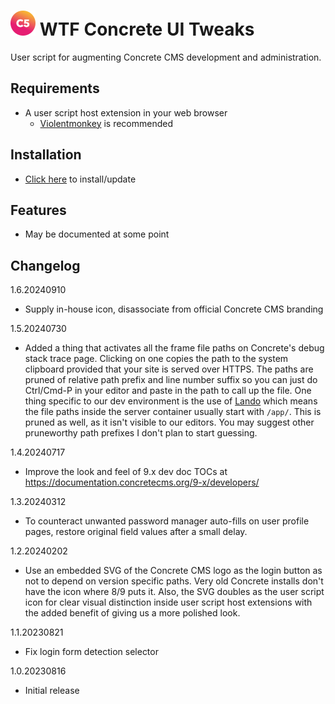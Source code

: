 # ![C5](c5-wtf-gradient-optimized.svg) WTF Concrete UI Tweaks
User script for augmenting Concrete CMS development and administration.

## Requirements
- A user script host extension in your web browser
  - [Violentmonkey](https://violentmonkey.github.io/) is recommended

## Installation
- [Click here](https://github.com/WTF-Design/concrete-ui-tweaks/raw/main/script.user.js) to install/update

## Features
- May be documented at some point

## Changelog
1.6.20240910
- Supply in-house icon, disassociate from official Concrete CMS branding

1.5.20240730
- Added a thing that activates all the frame file paths on Concrete's debug stack trace page. Clicking on one copies the
path to the system clipboard provided that your site is served over HTTPS. The paths are pruned of relative path prefix
and line number suffix so you can just do Ctrl/Cmd-P in your editor and paste in the path to call up the file. One thing
specific to our dev environment is the use of [Lando](https://lando.dev) which means the file paths inside the server
container usually start with `/app/`. This is pruned as well, as it isn't visible to our editors. You may suggest other
pruneworthy path prefixes I don't plan to start guessing.

1.4.20240717
- Improve the look and feel of 9.x dev doc TOCs at https://documentation.concretecms.org/9-x/developers/

1.3.20240312
- To counteract unwanted password manager auto-fills on user profile pages, restore original field values after a small
delay.

1.2.20240202
- Use an embedded SVG of the Concrete CMS logo as the login button as not to depend on version specific paths. Very old
Concrete installs don't have the icon where 8/9 puts it. Also, the SVG doubles as the user script icon for clear visual
distinction inside user script host extensions with the added benefit of giving us a more polished look.

1.1.20230821
- Fix login form detection selector

1.0.20230816
- Initial release
